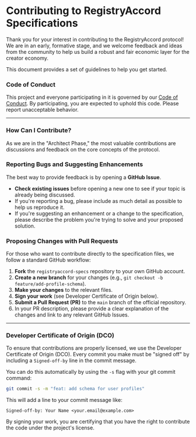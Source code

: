 # Contributing to RegistryAccord Specifications

Thank you for your interest in contributing to the RegistryAccord protocol\! We are in an early, formative stage, and we welcome feedback and ideas from the community to help us build a robust and fair economic layer for the creator economy.

This document provides a set of guidelines to help you get started.

### Code of Conduct

This project and everyone participating in it is governed by our [Code of Conduct](https://www.google.com/search?q=CODE_OF_CONDUCT.md). By participating, you are expected to uphold this code. Please report unacceptable behavior.

-----

### How Can I Contribute?

As we are in the "Architect Phase," the most valuable contributions are discussions and feedback on the core concepts of the protocol.

### **Reporting Bugs and Suggesting Enhancements**

The best way to provide feedback is by opening a **GitHub Issue**.

  * **Check existing issues** before opening a new one to see if your topic is already being discussed.
  * If you're reporting a bug, please include as much detail as possible to help us reproduce it.
  * If you're suggesting an enhancement or a change to the specification, please describe the problem you're trying to solve and your proposed solution.

### **Proposing Changes with Pull Requests**

For those who want to contribute directly to the specification files, we follow a standard GitHub workflow:

1.  **Fork** the `registryaccord-specs` repository to your own GitHub account.
2.  **Create a new branch** for your changes (e.g., `git checkout -b feature/add-profile-schema`).
3.  **Make your changes** to the relevant files.
4.  **Sign your work** (see Developer Certificate of Origin below).
5.  **Submit a Pull Request (PR)** to the `main` branch of the official repository.
6.  In your PR description, please provide a clear explanation of the changes and link to any relevant GitHub Issues.

-----

### Developer Certificate of Origin (DCO)

To ensure that contributions are properly licensed, we use the Developer Certificate of Origin (DCO). Every commit you make must be "signed off" by including a `Signed-off-by` line in the commit message.

You can do this automatically by using the `-s` flag with your git commit command:

```bash
git commit -s -m "feat: add schema for user profiles"
```

This will add a line to your commit message like:

`Signed-off-by: Your Name <your.email@example.com>`

By signing your work, you are certifying that you have the right to contribute the code under the project's license.
